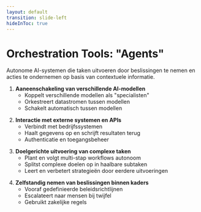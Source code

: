 ```yaml
---
layout: default
transition: slide-left
hideInToc: true
---
```


<!-- TODO: Info verdelen want het is te veel op een slide -->

# Orchestration Tools: "Agents"

Autonome AI-systemen die taken uitvoeren door beslissingen te nemen en acties te ondernemen op basis van contextuele informatie.
<div class="grid grid-cols-2 gap-6">
<div>

1. **Aaneenschakeling van verschillende AI-modellen**
   - Koppelt verschillende modellen als "specialisten"
   - Orkestreert datastromen tussen modellen
   - Schakelt automatisch tussen modellen

</div>
<div>

2. **Interactie met externe systemen en APIs**
   - Verbindt met bedrijfssystemen
   - Haalt gegevens op en schrijft resultaten terug
   - Authenticatie en toegangsbeheer

</div>
<div>

3. **Doelgerichte uitvoering van complexe taken**
   - Plant en volgt multi-stap workflows autonoom
   - Splitst complexe doelen op in haalbare subtaken
   - Leert en verbetert strategieën door eerdere uitvoeringen

</div>
<div>

4. **Zelfstandig nemen van beslissingen binnen kaders**
   - Vooraf gedefinieerde beleidsrichtlijnen
   - Escalateert naar mensen bij twijfel
   - Gebruikt zakelijke regels

</div>
</div>

<!-- 
  Lazhar

<div class="grid grid-cols-2 gap-4">
<div>

  ## Betrouwbaarheid en consistentie
  Garanderen van consistente resultaten over verschillende bedrijfsprocessen

  - Gestandaardiseerde kwaliteitscontroles
  - Duidelijke prestatie-indicatoren
  - Regelmatige model-evaluatie en -kalibratie
  
  ## Security en toegangscontrole
  Waarborgen van veilige toegang tot gevoelige bedrijfsgegevens

  - Granulaire toegangsrechten voor agents
  - Versleuteling van gevoelige data in transit
  - Monitoring en logging van systeeminteracties

</div>

<div>

  ## Menselijke supervisie
  Balanceren van autonomie met noodzakelijke menselijke controle

  - Duidelijke escalatieprocessen
  - Human-in-the-loop workflows bij kritieke beslissingen
  - Transparante automatiseringsgrenzen
  
  ## Ethische overwegingen
  Zorgen voor verantwoord gebruik van autonome systemen in bedrijfsomgevingen

  - Bias-detectie en -mitigatie
  - Explainable AI voor kritieke processen
  - Naleving van regelgeving en best practices

</div>
</div>
 -->

